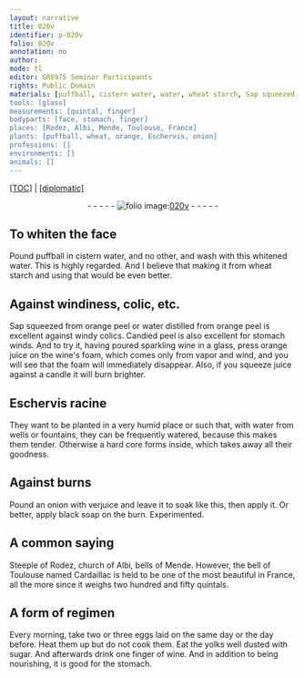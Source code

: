 ```yaml
---
layout: narrative
title: 020v
identifier: p-020v
folio: 020v
annotation: no
author:
mode: tl
editor: GR8975 Seminar Participants
rights: Public Domain
materials: [puffball, cistern water, water, wheat starch, Sap squeezed from orange peel, water distilled from orange peel, Candied peel, sparkling wine, orange juice, wine's foam, juice, Eschervis racine, onion, verjuice, black soap, eggs, yolk, sugar, wine]
tools: [glass]
measurements: [quintal, finger]
bodyparts: [face, stomach, finger]
places: [Rodez, Albi, Mende, Toulouse, France]
plants: [puffball, wheat, orange, Eschervis, onion]
professions: []
environments: []
animals: []
---
```


 <p><a href="{{ site.baseurl }}/translation/">[TOC]</a> | <a href="{{ site.baseurl }}/texts/p-020v_tc/" target="_blank">[diplomatic]</a></p><div class="folio" align="center">- - - - - <a href="http://gallica.bnf.fr/ark:/12148/btv1b10500001g/f46.image" target="_blank"><img src="https://cu-mkp.github.io/2017-workshop-edition/assets/photo-icon.png" alt="folio image: " style="display:inline-block; margin-bottom:-3px;"/>020v</a> - - - - - </div>  
  

## To whiten the <span class="bp">face</span>

 
Pound <span class="m"><span class="pa">puffball</span></span> in <span class="m">cistern water</span>, and no other, and wash with this whitened <span class="m">water</span>. This is highly regarded. And I believe that making it from <span class="m"><span class="pa">wheat</span> starch</span> and using that would be even better.
 
 
  

## Against windiness, colic, etc.

 
<span class="m">Sap squeezed<span class="sup"> from <span class="pa">orange</span> peel</span></span> or <span class="m">water distilled from <span class="pa">orange</span> peel</span> is excellent against windy colics. <span class="m">Candied peel</span> is also excellent for <span class="bp">stomach</span> winds. And to try it, having poured <span class="m">sparkling wine</span> in a <span class="tl">glass</span>, press <span class="m"><span class="pa">orange</span> juice</span> on the <span class="m">wine's foam</span>, which comes only from vapor and wind, and you will see that the foam will immediately disappear. Also, if you squeeze <span class="m">juice</span> against a candle it will burn brighter. 
 
 
  

## <span class="m"><span class="pa">Eschervis</span> racine</span>

 
They want to be planted in a very humid place or such that, with <span class="sup">water from</span> wells or fountains, they can be frequently watered, because this makes them tender. Otherwise a hard core forms inside, which takes away all their goodness. 
 
 
  

## Against burns

 
Pound an <span class="m"><span class="pa">onion</span></span> with <span class="m">verjuice</span> and leave it to soak like this, then apply it. Or better, apply <span class="m">black soap</span> on the burn. Experimented. 
 
 
  

## A common saying

 
Steeple of <span class="pl">Rodez</span>, church of <span class="pl">Albi</span>, bells of <span class="pl">Mende</span>. However, the bell of <span class="pl">Toulouse</span> named Cardaillac is held to be one of the most beautiful in <span class="pl">France</span>, all the more since it weighs two hundred and fifty <span class="ms">quintal</span>s. 
 
 
  

## A form of regimen

 
Every <span class="tmp">morning</span>, take two or three <span class="m">eggs</span> laid on the same day or the <span class="tmp">day</span> before. Heat them up but do not cook them. Eat the <span class="m">yolk</span>s well dusted with <span class="m">sugar</span>. And afterwards drink one <span class="ms"><span class="bp">finger</span></span> of <span class="m">wine</span>. And in addition to being nourishing, it is good for the <span class="bp">stomach</span>. 
 
 